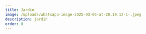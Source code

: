 ```yaml
---
title: Jardin
image: /uploads/whatsapp-image-2025-03-06-at-20.19.12-1-.jpeg
description: jardin
order: 0
---
```

